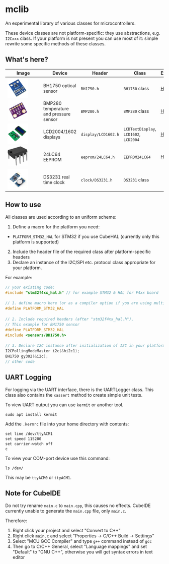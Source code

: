 # mclib

An experimental library of various classes for microcontrollers.

These device classes are not platform-specific: they use abstractions, e.g. `I2Cxxx` class.
If your platform is not present you can use most of it: simple rewrite some specific methods of these classes.

## What's here?

| <div style="width:100px">&nbsp;&nbsp;&nbsp;Image&nbsp;&nbsp;&nbsp;</div> |Device|Header|Class|Example|
|-------|------|------|-----|-------|
| <img src="https://github.com/edarichev/mclib/blob/master/images/bh1750.png" alt="BH1750 optical sensor" width="64" height="64" /> | BH1750 optical sensor | `BH1750.h` | `BH1750` class |<a href="https://github.com/edarichev/mclib/tree/master/examples/STM32_HAL/STM32F411RET6_BH1750">HAL</a>|
| <img src="https://github.com/edarichev/mclib/blob/master/images/bmp280.png" alt="BMP280 temperature and pressure sensor" width="64" height="64" /> | BMP280 temperature and pressure sensor | `BMP280.h` | `BMP280` class |<a href="https://github.com/edarichev/mclib/tree/master/examples/STM32_HAL/STM32F411RET6_BMP280">HAL</a>|
| <img src="https://github.com/edarichev/mclib/blob/master/images/lcd2004.png" alt="LCD2004 display" width="64" height="64" /> | LCD2004/1602 displays | `display/LCD1602.h` | `LCDTextDisplay`, `LCD1602`, `LCD2004` |<a href="https://github.com/edarichev/mclib/tree/master/examples/STM32_HAL/STM32F411RET6_LCD2004_I2C">HAL I2C</a>|
| <img src="https://github.com/edarichev/mclib/blob/master/images/24lc64.png" alt="24LC64" width="64" height="64" /> | 24LC64 EEPROM | `eeprom/24LC64.h` | `EEPROM24LC64` |<a href="https://github.com/edarichev/mclib/tree/master/examples/STM32_HAL/STM32F411RET6_24LC64">HAL</a>|
| <img src="https://github.com/edarichev/mclib/blob/master/images/DS3231.png" alt="DS3231" width="64" height="64" /> | DS3231 real time clock | `clock/DS3231.h` | `DS3231` class ||


## How to use

All classes are used according to an uniform scheme:
1. Define a macro for the platform you need:
* `PLATFORM_STM32_HAL` for STM32 if you use CubeHAL (currently only this platform is supported)
2. Include the header file of the required class after platform-specific headers
3. Declare an instance of the I2C/SPI etc. protocol class appropriate for your platform.

For example:

```C++
// your existing code:
#include "stm32f4xx_hal.h" // for example STM32 & HAL for F4xx board

// 1. define macro here (or as a compiler option if you are using multiple source files):
#define PLATFORM_STM32_HAL

// 2. Include required headers (after "stm32f4xx_hal.h"), 
// This example for BH1750 sensor
#define PLATFORM_STM32_HAL
#include <sensors/BH1750.h>

// 3. Declare I2C instance after initialization of I2C in your platform
I2CPollingModeMaster i2c(&hi2c1);
BH1750 gy302(&i2c);
// other code
```

## UART Logging

For logging via the UART interface, there is the UARTLogger class. 
This class also contains the `xassert` method to create simple unit tests.

To view UART output you can use `kermit` or another tool.
```
sudo apt install kermit
```

Add the `.kermrc` file into your home directory with contents:
```
set line /dev/ttyACM1
set speed 115200
set carrier-watch off
c
```

To view your COM-port device use this command:
```
ls /dev/
```
This may be `ttyACM0` or `ttyACM1`.

## Note for CubeIDE

Do not try rename `main.c` to `main.cpp`, this causes no effects.
CubeIDE currently unable to generate the `main.cpp` file, only `main.c`.

Therefore:

1. Right click your project and select "Convert to C++"
2. Right click `main.c` and select "Properties -> C/C++ Build -> Settings"
3. Select "MCU GCC Compiler" and type `g++` command instead of `gcc`
4. Then go to C/C++ General, select "Language mappings" and set "Default" to "GNU C++", otherwise you will get syntax errors in text editor

